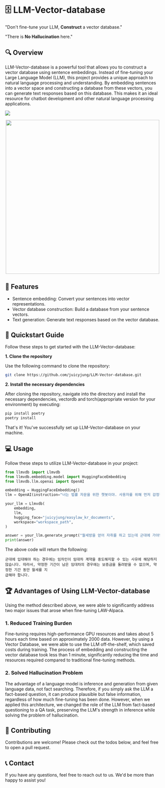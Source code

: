 # 🗄️ LLM-Vector-database

"Don't fine-tune your LLM, **Construct** a vector database."

"There is **No Hallucination** here."

## 🔍 Overview

LLM-Vector-database is a powerful tool that allows you to construct a vector database using sentence embeddings. Instead of fine-tuning your Large Language Model (LLM), this project provides a unique approach to natural language processing and understanding. By embedding sentences into a vector space and constructing a database from these vectors, you can generate text responses based on this database. This makes it an ideal resource for chatbot development and other natural language processing applications.

<img src="https://github.com/juicyjung/LLM-Vector-database/assets/83687471/384a9fe0-00dc-454a-a625-9fa5c22bad11">
<br>
<p align="center">
  <img src="https://github.com/juicyjung/LLM-Vector-database/assets/83687471/66aa6397-38c4-4d49-a298-4a736e102111" width="500">
</p>


## 🌟 Features

- Sentence embedding: Convert your sentences into vector representations.
- Vector database construction: Build a database from your sentence vectors.
- Text generation: Generate text responses based on the vector database.

## 🚀 Quickstart Guide

Follow these steps to get started with the LLM-Vector-database:

**1. Clone the repository** 

Use the following command to clone the repository:

```bash
git clone https://github.com/juicyjung/LLM-Vector-database.git
```

**2. Install the necessary dependencies**

After cloning the repository, navigate into the directory and install the necessary dependencies, vectordb and torch(appropriate version for your environment) by executing:

```bash
pip install poetry
poetry install
```

That's it! You've successfully set up LLM-Vector-database on your machine.

## 💻 Usage

Follow these steps to utilize LLM-Vector-database in your project:

```python
from llmvdb import Llmvdb
from llmvdb.embedding.model import HuggingFaceEmbedding
from llmvdb.llm.openai import OpenAI

embedding = HuggingFaceEmbedding()
llm = OpenAI(instruction="너는 법률 자문을 위한 챗봇이야. 사용자를 위해 먼저 감정적인 공감을 해줘야해.")

your_llm = Llmvdb(
    embedding,
    llm,
    hugging_face="juicyjung/easylaw_kr_documents",
    workspace="workspace_path",
)

answer = your_llm.generate_prompt("월세방을 얻어 자취를 하고 있는데 군대에 가야합니다. 보증금을 돌려받을 수 있을까요?")
print(answer)
```

The above code will return the following:
```
군대에 입대해야 하는 경우에는 임차인이 임대차 계약을 중도해지할 수 있는 사유에 해당하지 않습니다. 따라서, 약정한 기간이 남은 임대차의 경우에는 보증금을 돌려받을 수 없으며, 약정한 기간 동안 월세를 지
급해야 합니다.
```

## 🏆 Advantages of Using LLM-Vector-database

Using the method described above, we were able to significantly address two major issues that arose when fine-tuning LAW-Alpaca.

### 1. Reduced Training Burden

Fine-tuning requires high-performance GPU resources and takes about 5 hours each time based on approximately 2000 data. However, by using a Vector Database, we were able to use the LLM off-the-shelf, which saved costs during training. The process of embedding and constructing the vector database took less than 1 minute, significantly reducing the time and resources required compared to traditional fine-tuning methods.

   
### 2. Solved Hallucination Problem

The advantage of a language model is inference and generation from given language data, not fact searching. Therefore, if you simply ask the LLM a fact-based question, it can produce plausible but false information, regardless of how much fine-tuning has been done. However, when we applied this architecture, we changed the role of the LLM from fact-based questioning to a QA task, preserving the LLM's strength in inference while solving the problem of hallucination.


## 🤝 Contributing

Contributions are welcome! Please check out the todos below, and feel free to open a pull request.

## 📞 Contact

If you have any questions, feel free to reach out to us. We'd be more than happy to assist you!
